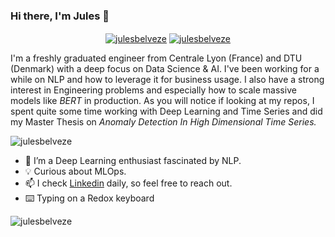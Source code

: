 ### Hi there, I'm Jules 👋
<p align="center">
<a href="https://www.linkedin.com/in/jules-belveze/" target="blank"><img align="center" src="https://img.shields.io/badge/-LinkedIn-039BE5?style=for-the-badge&logo=Linkedin&logoColor=white&link=https://www.linkedin.com/in/jules-belveze/" alt="julesbelveze"/></a>
<a href="https://github.com/JulesBelveze?tab=repositories" target="blank"><img align="center" src="https://img.shields.io/badge/github%20-%23121011.svg?&style=for-the-badge&logo=github&logoColor=white&link=https://github.com/JulesBelveze?tab=repositories" alt="julesbelveze"/></a>
</p>

I'm a freshly graduated engineer from Centrale Lyon (France) and DTU (Denmark) with a deep focus on Data Science & AI. 
I've been working for a while on NLP and how to leverage it for business usage. I also have a strong interest in Engineering problems and especially how to scale massive models like <i>BERT</i> in production. 
As you will notice if looking at my repos, I spent quite some time working with Deep Learning and Time Series and did my Master Thesis on <i>Anomaly Detection In High Dimensional Time Series.</i>

<img src="https://github-readme-stats.vercel.app/api?username=JulesBelveze&show_icons=true" alt=julesbelveze />

- :snake: I’m a Deep Learning enthusiast fascinated by NLP.
- :bulb: Curious about MLOps.
- 📫 I check [Linkedin](https://www.linkedin.com/in/jules-belveze/) daily, so feel free to reach out.
- ⌨️ Typing on a Redox keyboard
 <p align="left"> <img src="https://komarev.com/ghpvc/?username=JulesBelveze" alt="julesbelveze" /> </p>
